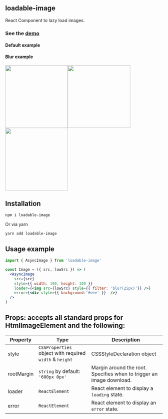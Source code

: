 ## loadable-image
React Component to lazy load images.

### See the  [demo](https://denchiklut.github.io/loadable-image)
#### Default example

#### Blur example
<img width="200px" src="https://github.com/denchiklut/loadable-image/blob/main/public/demo.gif?raw=true"/><img width="200px" src="https://github.com/denchiklut/loadable-image/blob/main/public/loaded.gif?raw=true"/><img width="200px" src="https://github.com/denchiklut/loadable-image/blob/main/public/failed.gif?raw=true"/>
## Installation
 ```
 npm i loadable-image
 ```
Or via yarn
```
yarn add loadable-image
```

## Usage example

```jsx
import { AsyncImage } from 'loadable-image'

const Image = ({ src, lowSrc }) => (
  <AsyncImage
    src={src}
    style={{ width: 100, height: 100 }}
    loader={<img src={lowSrc} style={{ filter: 'blur(25px)'}} />}
    error={<div style={{ background:'#eee' }}  />}
  />
)
```

## Props: <AsyncImage /> accepts all standard props for HtmlImageElement and the following:
| Property   | Type                                                    | Description                                                                                |
|------------|---------------------------------------------------------|--------------------------------------------------------------------------------------------|
| style      | `CSSProperties` object with required `width` & `height` | CSSStyleDeclaration object                                                                 |
| rootMargin | `string` by default: `'600px 0px'`                      | Margin around the root. Specifies when to trigger an image download.                       |
| loader     | `ReactElement`                                          | React element to display a `loading` state.                                                |
| error      | `ReactElement`                                          | React element to display an `error` state.                                                 |
